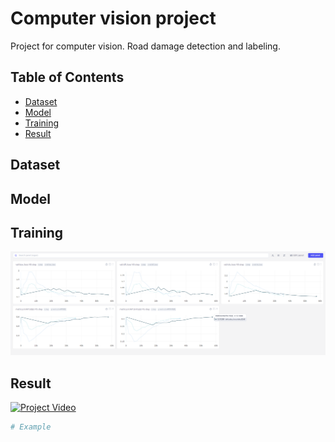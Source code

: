 # Computer vision project
Project for computer vision. Road damage detection and labeling.



## Table of Contents
- [Dataset](#Dataset)
- [Model](#Model)
- [Training](#Training)
- [Result](#Result)

## Dataset


## Model

## Training

![Training](./training.png)

## Result

[![Project Video](https://img.youtube.com/vi/YOUTUBE_VIDEO_ID/0.jpg)](https://www.youtube.com/watch?v=YOUTUBE_VIDEO_ID)

```bash
# Example 

